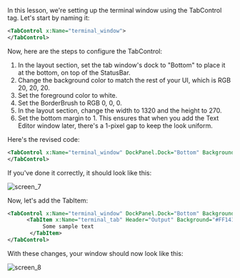 In this lesson, we're setting up the terminal window using the TabControl tag. Let's start by naming it:

```xml
<TabControl x:Name="terminal_window">
</TabControl>
```

Now, here are the steps to configure the TabControl:

1. In the layout section, set the tab window's dock to "Bottom" to place it at the bottom, on top of the StatusBar.
2. Change the background color to match the rest of your UI, which is RGB 20, 20, 20.
3. Set the foreground color to white.
4. Set the BorderBrush to RGB 0, 0, 0.
5. In the layout section, change the width to 1320 and the height to 270.
6. Set the bottom margin to 1. This ensures that when you add the Text Editor window later, there's a 1-pixel gap to keep the look uniform.

Here's the revised code:

```xml
<TabControl x:Name="terminal_window" DockPanel.Dock="Bottom" Background="#FF141414" Foreground="White" BorderBrush="Black" Width="1320" Height="270" Margin="0,0,0,1">
</TabControl>
```

If you've done it correctly, it should look like this:

![screen_7](https://github.com/ravenleeblack/Illeshian-Ide/assets/76606152/419bdf6f-fd54-4ecd-add6-4f603dcc6cf3)

Now, let's add the TabItem:

```xml
<TabControl x:Name="terminal_window" DockPanel.Dock="Bottom" Background="#FF141414" Foreground="White" BorderBrush="Black" Width="1320" Height="270">
      <TabItem x:Name="terminal_tab" Header="Output" Background="#FF141414" BorderBrush="Black" Height="20" Width="80" Foreground="Teal">
           Some sample text
       </TabItem>
</TabControl>
```

With these changes, your window should now look like this:

![screen_8](https://github.com/ravenleeblack/Illeshian-Ide/assets/76606152/16d5e519-d088-4e26-a457-c7c243caabb1)

